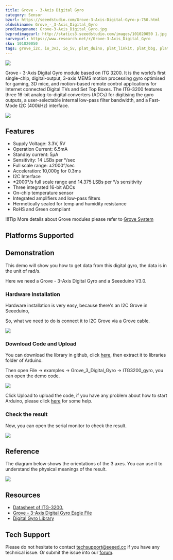 ```yaml
---
title: Grove - 3-Axis Digital Gyro
category: Sensor
bzurl: https://seeedstudio.com/Grove-3-Axis-Digital-Gyro-p-750.html
oldwikiname: Grove_-_3-Axis_Digital_Gyro
prodimagename: Grove-3-Axis_Digital_Gyro.jpg
bzprodimageurl: http://statics3.seeedstudio.com/images/101020050 1.jpg
surveyurl: https://www.research.net/r/Grove-3-Axis_Digital_Gyro
sku: 101020050
tags: grove_i2c, io_3v3, io_5v, plat_duino, plat_linkit, plat_bbg, plat_wio
---
```


![](https://raw.githubusercontent.com/SeeedDocument/Grove-3-Axis_Digital_Gyro/master/img/Grove-3-Axis_Digital_Gyro.jpg)

Grove - 3-Axis Digital Gyro module based on ITG 3200. It is the world’s first single-chip, digital-output, 3-axis MEMS motion processing gyro optimised for gaming, 3D mice, and motion-based remote control applications for Internet connected Digital TVs and Set Top Boxes. The ITG-3200 features three 16-bit analog-to-digital converters (ADCs) for digitising the gyro outputs, a user-selectable internal low-pass filter bandwidth, and a Fast-Mode I2C (400kHz) interface.

[![](https://raw.githubusercontent.com/SeeedDocument/common/master/Get_One_Now_Banner.png)](http://www.seeedstudio.com/Grove-3-Axis-Digital-Gyro-p-750.html)

Features
--------

-   Supply Voltage: 3.3V, 5V
-   Operation Current: 6.5mA
-   Standby current: 5μA
-   Sensitivity: 14 LSBs per °/sec
-   Full scale range: ±2000°/sec
-   Acceleration: 10,000g for 0.3ms
-   I2C Interface
-   ±2000°/s full scale range and 14.375 LSBs per °/s sensitivity
-   Three integrated 16-bit ADCs
-   On-chip temperature sensor
-   Integrated amplifiers and low-pass filters
-   Hermetically sealed for temp and humidity resistance
-   RoHS and Green compliant

!!!Tip
    More details about Grove modules please refer to [Grove System](http://wiki.seeed.cc/Grove_System/)

Platforms Supported
-------------------

Demonstration
-------------

This demo will show you how to get data from this digital gyro, the data is in the unit of rad/s.

Here we need a Grove - 3-Axis Digital Gyro and a Seeeduino V3.0.

### Hardware Installation

Hardware installation is very easy, because there's an I2C Grove in Seeeduino,

So, what we need to do is connect it to I2C Grove via a Grove cable.

![](https://raw.githubusercontent.com/SeeedDocument/Grove-3-Axis_Digital_Gyro/master/img/Grove-3-Axis_Digital_Gyro_Hardware.JPG)

### Download Code and Upload

You can download the library in github, click [here](https://github.com/Seeed-Studio/Grove_3_Axis_Digital_Gyro/), then extract it to libraries folder of Arduino.

Then open File -> examples -> Grove_3_Digital_Gyro -> ITG3200_gyro, you can open the demo code.

![](https://raw.githubusercontent.com/SeeedDocument/Grove-3-Axis_Digital_Gyro/master/img/ITG3200_gyro_ArduinoIde.jpg)

Click Upload to upload the code, if you have any problem about how to start Arduino, please click [here](/Getting_Started_with_Seeeduino) for some help.

### Check the result

Now, you can open the serial monitor to check the result.

![](https://raw.githubusercontent.com/SeeedDocument/Grove-3-Axis_Digital_Gyro/master/img/Grove-3-Axis_Digital_Gyro_SerialDta.jpg)

Reference
---------

The diagram below shows the orientations of the 3 axes. You can use it to understand the physical meanings of the result.

![](https://raw.githubusercontent.com/SeeedDocument/Grove-3-Axis_Digital_Gyro/master/img/Gyro_Reference_1.jpg)

Resources
---------

-   [Datasheet of ITG-3200.](https://raw.githubusercontent.com/SeeedDocument/Grove-3-Axis_Digital_Gyro/master/res/ITG-3200.pdf)
-   [Grove - 3-Axis Digital Gyro Eagle File](https://raw.githubusercontent.com/SeeedDocument/Grove-3-Axis_Digital_Gyro/master/res/Grove-3-Axis_Digital_Gyro_Eagle_File.zip)
-   [Digital Gyro Library](https://github.com/Seeed-Studio/Grove_3_Axis_Digital_Gyro)


<!-- This Markdown file was created from http://www.seeedstudio.com/wiki/Grove_-_3-Axis_Digital_Gyro -->

## Tech Support
Please do not hesitate to contact [techsupport@seeed.cc](techsupport@seeed.cc) if you have any technical issue. Or submit the issue into our [forum](http://seeedstudio.com/forum/). 